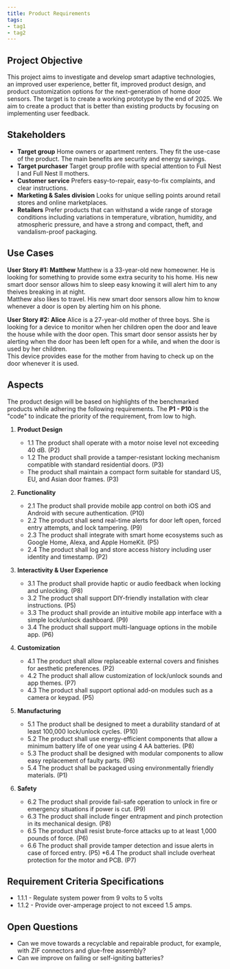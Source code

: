 ```yaml
---
title: Product Requirements
tags:
- tag1
- tag2
---
```


## Project Objective

This project aims to investigate and develop smart adaptive technologies, an improved user experience, better fit, improved product design, and product customization options for the next-generation of home door sensors. The target is to create a working prototype by the end of 2025. We aim to create a product that is better than existing products by focusing on implementing user feedback.

## Stakeholders

- **Target group** Home owners or apartment renters. They fit the use-case of the product. The main benefits are security and energy savings.
- **Target purchaser** Target group profile with special attention to Full Nest I and Full Nest II mothers.
- **Customer service** Prefers easy-to-repair, easy-to-fix complaints, and clear instructions.
- **Marketing & Sales division** Looks for unique selling points around retail stores and online marketplaces.
- **Retailers** Prefer products that can withstand a wide range of storage conditions including variations in temperature, vibration, humidity, and atmospheric pressure, and have a strong and compact, theft, and vandalism-proof packaging.


## Use Cases

**User Story #1: Matthew**
Matthew is a 33-year-old new homeowner. He is looking for something to provide some extra security to his home. His new smart door sensor allows him to sleep easy knowing it will alert him to any theives breaking in at night.<br>
Matthew also likes to travel. His new smart door sensors allow him to know whenever a door is open by alerting him on his phone. 

**User Story #2: Alice**
Alice is a 27-year-old mother of three boys. She is looking for a device to monitor when her children open the door and leave the house while with the door open. This smart door sensor assists her by alerting when the door has been left open for a while, and when the door is used by her children.<br>
This device provides ease for the mother from having to check up on the door whenever it is used.

## Aspects

The product design will be based on highlights of the benchmarked products while adhering the following requirements. The **P1 - P10** is the "code" to indicate the priority of the requirement, from low to high.

1. **Product Design**
      * 1.1 The product shall operate with a motor noise level not exceeding 40 dB. (P2)
      * 1.2 The product shall provide a tamper-resistant locking mechanism compatible with standard residential doors. (P3)
      * The product shall maintain a compact form suitable for standard US, EU, and Asian door frames. (P3)
  
2. **Functionality**
      * 2.1 The product shall provide mobile app control on both iOS and Android with secure authentication. (P10)
      * 2.2 The product shall send real-time alerts for door left open, forced entry attempts, and lock tampering. (P9)
      * 2.3 The product shall integrate with smart home ecosystems such as Google Home, Alexa, and Apple HomeKit. (P5)
      * 2.4 The product shall log and store access history including user identity and timestamp. (P2)

3. **Interactivity & User Experience**
      * 3.1 The product shall provide haptic or audio feedback when locking and unlocking. (P8)
      * 3.2 The product shall support DIY-friendly installation with clear instructions. (P5)
      * 3.3 The product shall provide an intuitive mobile app interface with a simple lock/unlock dashboard. (P9)
      * 3.4 The product shall support multi-language options in the mobile app. (P6)

4. **Customization**
      * 4.1 The product shall allow replaceable external covers and finishes for aesthetic preferences. (P2)
      * 4.2 The product shall allow customization of lock/unlock sounds and app themes. (P7)
      * 4.3 The product shall support optional add-on modules such as a camera or keypad. (P5)

5. **Manufacturing**
      * 5.1 The product shall be designed to meet a durability standard of at least 100,000 lock/unlock cycles. (P10)
      * 5.2 The product shall use energy-efficient components that allow a minimum battery life of one year using 4 AA batteries. (P8)
      * 5.3 The product shall be designed with modular components to allow easy replacement of faulty parts. (P6)
      * 5.4 The product shall be packaged using environmentally friendly materials. (P1)

6. **Safety**
      * 6.2 The product shall provide fail-safe operation to unlock in fire or emergency situations if power is cut. (P9)
      * 6.3 The product shall include finger entrapment and pinch protection in its mechanical design. (P8)
      * 6.5 The product shall resist brute-force attacks up to at least 1,000 pounds of force. (P6)
      * 6.6 The product shall provide tamper detection and issue alerts in case of forced entry. (P5)
      *6.4 The product shall include overheat protection for the motor and PCB. (P7)


## Requirement Criteria Specifications

* 1.1.1 - Regulate system power from 9 volts to 5 volts
* 1.1.2 - Provide over-amperage project to not exceed 1.5 amps.

## Open Questions

* Can we move towards a recyclable and repairable product, for example, with ZIF connectors and glue-free assembly?
* Can we improve on failing or self-igniting batteries?
